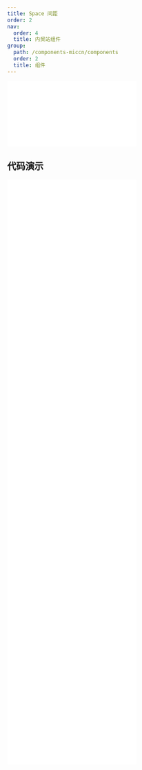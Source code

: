 ```yaml
---
title: Space 间距
order: 2
nav:
  order: 4
  title: 内贸站组件
group:
  path: /components-miccn/components
  order: 2
  title: 组件
---
```


<div>
<embed src="@docs-common/space/index.md"></embed>
</div>
        
## 代码演示

<Row gutter=8>

  <Col span=24>
    
  <div class="code-box"><embed src="@abiz-rc-miccn/space/demo/align-space-miccn.md"></embed></div>
          
  <div class="code-box"><embed src="@abiz-rc-miccn/space/demo/base-space-miccn.md"></embed></div>
          
  <div class="code-box"><embed src="@abiz-rc-miccn/space/demo/customize-space-miccn.md"></embed></div>
          
  <div class="code-box"><embed src="@abiz-rc-miccn/space/demo/debug-space-miccn.md"></embed></div>
          
  <div class="code-box"><embed src="@abiz-rc-miccn/space/demo/size-space-miccn.md"></embed></div>
          
  <div class="code-box"><embed src="@abiz-rc-miccn/space/demo/split-space-miccn.md"></embed></div>
          
  <div class="code-box"><embed src="@abiz-rc-miccn/space/demo/vertical-space-miccn.md"></embed></div>
          
  <div class="code-box"><embed src="@abiz-rc-miccn/space/demo/wrap-space-miccn.md"></embed></div>
          
  </Col>
          
</Row>
        
<div><embed src="@docs-common/space/index-api.md"></embed><div>
        